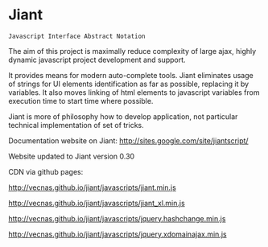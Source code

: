 Jiant
=====

    Javascript Interface Abstract Notation

The aim of this project is maximally reduce complexity of large ajax, highly dynamic 
javascript project development and support. 

It provides means for modern auto-complete tools. Jiant eliminates usage of strings for UI elements identification
as far as possible, replacing it by variables. It also moves linking of html elements to javascript variables 
from execution time to start time where possible.

Jiant is more of philosophy how to develop application, not particular technical implementation of set of tricks.

Documentation website on Jiant: http://sites.google.com/site/jiantscript/

Website updated to Jiant version 0.30


CDN via github pages:

http://vecnas.github.io/jiant/javascripts/jiant.min.js

http://vecnas.github.io/jiant/javascripts/jiant_xl.min.js

http://vecnas.github.io/jiant/javascripts/jquery.hashchange.min.js

http://vecnas.github.io/jiant/javascripts/jquery.xdomainajax.min.js
